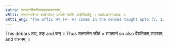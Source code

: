 ```yaml
---
sutra: शतमानविंशतिकसहस्रवसनादण्
vRtti: शतमानादिभ्यः शब्देभ्योऽण् प्रत्ययो भवति आर्हीयेष्वर्थेषु । ठक्ठञ्कनामपवादः ॥
vRtti_eng: "The affix अण् (+- अ) comes in the senses taught upto (V. 1. 63), after the words '_satamana_', '_vinsatika_', '_sahasra_', and '_vasana_'."
---
```

This debars ठञ्, ठक् and कन् ॥ Thus शतमानेन क्रीतं = शातमानं so also वैंशतिकम् साहस्रम् and वासनम् ॥
